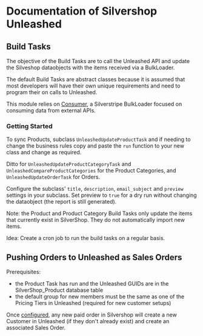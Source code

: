 # Documentation of Silvershop Unleashed

## Build Tasks
The objective of the Build Tasks are to call the Unleashed API and update the Silveshop dataobjects with the items received via a BulkLoader.

The default Build Tasks are abstract classes because it is assumed that most developers will have their own unique requirements and need to program their on calls to Unleashed.

This module relies on [Consumer](https://github.com/antonythorpe/consumer), a Silverstripe BulkLoader focused on consuming data from external APIs.

### Getting Started
To sync Products, subclass `UnleashedUpdateProductTask` and if needing to change the business rules copy and paste the `run` function to your new class and change as required.

Ditto for `UnleashedUpdateProductCategoryTask` and `UnleashedCompareProductCategories` for the Product Categories, and `UnleashedUpdateOrderTask` for Orders.

Configure the subclass' `title`, `description`, `email_subject` and `preview` settings in your subclass.  Set preview to `true` for a dry run without changing the dataobject (the report is still generated).


Note: the Product and Product Category Build Tasks only update the items that currently exist in SilverShop.  They do not automatically import new items.

Idea: Create a cron job to run the build tasks on a regular basis.


## Pushing Orders to Unleashed as Sales Orders
Prerequisites:
* the Product Task has run and the Unleashed GUIDs are in the SilverShop_Product database table
* the default group for new members must be the same as one of the Pricing Tiers in Unleashed (required for new customer setups)

Once [configured](installationconfiguration.md), any new paid order in Silvershop will create a new Customer in Unleashed (if they don't already exist) and create an associated Sales Order.
